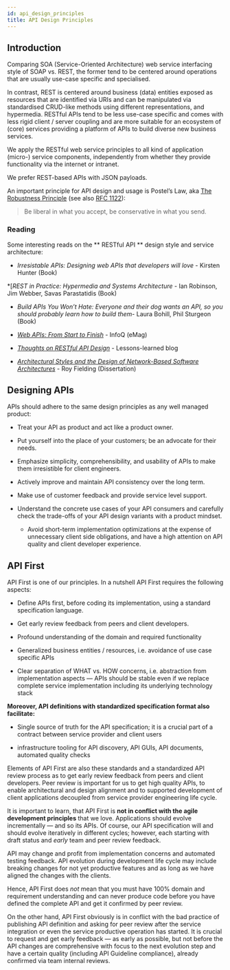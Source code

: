 ```yaml
---
id: api_design_principles
title: API Design Principles
---
```

## Introduction

Comparing SOA (Service-Oriented Architecture) web service interfacing style of SOAP vs. REST, the former tend to be centered around operations that are usually use-case specific and specialised. 

In contrast, REST is centered around business (data) entities exposed as resources that are identified via URIs and can be manipulated via standardised CRUD-like methods using different representations, and hypermedia. RESTful APIs tend to be less use-case specific and comes with less rigid client / server coupling and are more suitable for an ecosystem of (core) services providing a platform of APIs to build diverse new business services. 

We apply the RESTful web service principles to all kind of application (micro-) service components, independently from whether they provide functionality via the internet or intranet.

We prefer REST-based APIs with JSON payloads.

An important principle for API design and usage is Postel’s Law, aka [The Robustness Principle](http://en.wikipedia.org/wiki/Robustness_principle) (see also [RFC 1122](https://tools.ietf.org/html/rfc1122)):
> Be liberal in what you accept, be conservative in what you send.

### Reading

Some interesting reads on the ** RESTful API ** design style and service architecture:

  * _Irresistable APIs: Designing web APIs that developers will love_ - Kirsten Hunter (Book)

  *[_REST in Practice: Hypermedia and Systems Architecture_ - Ian Robinson, Jim Webber, Savas Parastatidis (Book)

  * _Build APIs You Won’t Hate: Everyone and their dog wants an API, so you should probably learn how to build them_- Laura Bohill, Phil Sturgeon (Book)

  * [_Web APIs: From Start to Finish_](https://www.infoq.com/minibooks/emag-web-api/) - InfoQ (eMag)

  * [_Thoughts on RESTful API Design_](http://restful-api-design.readthedocs.org/en/latest/) - Lessons-learned blog

  * [*Architectural Styles and the Design of Network-Based Software Architectures*](https://www.ics.uci.edu/~fielding/pubs/dissertation/top.htm) - Roy Fielding (Dissertation)


##  Designing APIs

APIs should adhere to the same design principles as any well managed product:

- Treat your API as product and act like a product owner.

- Put yourself into the place of your customers; be an advocate for their needs.

- Emphasize simplicity, comprehensibility, and usability of APIs to make them irresistible for client engineers.

- Actively improve and maintain API consistency over the long term.

- Make use of customer feedback and provide service level support.

- Understand the concrete use cases of your API consumers and carefully check the trade-offs of your API design variants with a product mindset. 
  
  * Avoid short-term implementation optimizations at the expense of unnecessary client side obligations, and have a high attention on API quality and client developer experience.


## API First

API First is one of our principles. In a nutshell API First requires the following aspects:

- Define APIs first, before coding its implementation, using a standard specification language.

- Get early review feedback from peers and client developers.

- Profound understanding of the domain and required functionality

- Generalized business entities / resources, i.e. avoidance of use case specific APIs

- Clear separation of WHAT vs. HOW concerns, i.e. abstraction from implementation aspects — APIs should be stable even if we replace complete service implementation including its underlying technology stack

**Moreover, API definitions with standardized specification format also facilitate:**

- Single source of truth for the API specification; it is a crucial
  part of a contract between service provider and client users

- infrastructure tooling for API discovery, API GUIs, API documents,
  automated quality checks

Elements of API First are also these standards and a standardized API review process as to get early review feedback from peers and client developers. Peer review is important for us to get high quality APIs, to enable architectural and design alignment and to supported development of client applications decoupled from service provider engineering life cycle.

It is important to learn, that API First is **not in conflict with the agile development principles** that we love. Applications should evolve incrementally — and so its APIs. Of course, our API specification will and should evolve iteratively in different cycles; however, each starting with draft status and *early* team and peer review feedback. 

API may change and profit from implementation concerns and automated testing feedback. API evolution during development life cycle may include breaking changes for not yet productive features and as long as we have aligned the changes with the clients.

Hence, API First does *not* mean that you must have 100% domain and requirement understanding and can never produce code before you have defined the complete API and get it confirmed by peer review. 

On the other hand, API First obviously is in conflict with the bad practice of publishing API definition and asking for peer review after the service integration or even the service productive operation has started. It is crucial to request and get early feedback — as early as possible, but not before the API changes are comprehensive with focus to the next evolution step and have a certain quality (including API Guideline compliance), already confirmed via team internal reviews.
